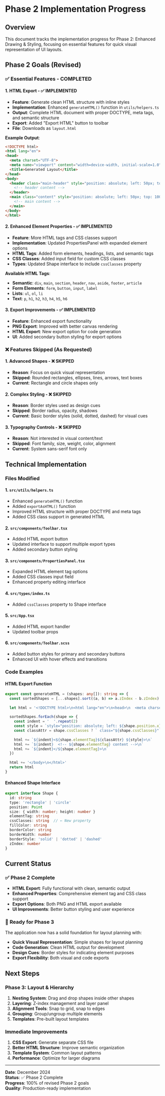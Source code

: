 # Phase 2 Implementation Progress

## Overview
This document tracks the implementation progress for Phase 2: Enhanced Drawing & Styling, focusing on essential features for quick visual representation of UI layouts.

## Phase 2 Goals (Revised)

### ✅ **Essential Features - COMPLETED**

#### 1. HTML Export - ✅ **IMPLEMENTED**
- **Feature**: Generate clean HTML structure with inline styles
- **Implementation**: Enhanced `generateHTML()` function in `utils/helpers.ts`
- **Output**: Complete HTML document with proper DOCTYPE, meta tags, and semantic structure
- **Export**: Added "Export HTML" button to toolbar
- **File**: Downloads as `layout.html`

**Example Output**:
```html
<!DOCTYPE html>
<html lang="en">
<head>
  <meta charset="UTF-8">
  <meta name="viewport" content="width=device-width, initial-scale=1.0">
  <title>Generated Layout</title>
</head>
<body>
  <header class="main-header" style="position: absolute; left: 50px; top: 25px; width: 200px; height: 60px; background-color: #e2e8f0; border: 2px solid #64748b;">
    <!-- header content -->
  </header>
  <main class="content" style="position: absolute; left: 50px; top: 100px; width: 300px; height: 400px; background-color: #ffffff; border: 1px solid #e2e8f0;">
    <!-- main content -->
  </main>
</body>
</html>
```

#### 2. Enhanced Element Properties - ✅ **IMPLEMENTED**
- **Feature**: More HTML tags and CSS classes support
- **Implementation**: Updated PropertiesPanel with expanded element options
- **HTML Tags**: Added form elements, headings, lists, and semantic tags
- **CSS Classes**: Added input field for custom CSS classes
- **Types**: Updated Shape interface to include `cssClasses` property

**Available HTML Tags**:
- **Semantic**: `div`, `main`, `section`, `header`, `nav`, `aside`, `footer`, `article`
- **Form Elements**: `form`, `button`, `input`, `label`
- **Lists**: `ul`, `ol`, `li`
- **Text**: `p`, `h1`, `h2`, `h3`, `h4`, `h5`, `h6`

#### 3. Export Improvements - ✅ **IMPLEMENTED**
- **Feature**: Enhanced export functionality
- **PNG Export**: Improved with better canvas rendering
- **HTML Export**: New export option for code generation
- **UI**: Added secondary button styling for export options

### ❌ **Features Skipped (As Requested)**

#### 1. Advanced Shapes - ❌ **SKIPPED**
- **Reason**: Focus on quick visual representation
- **Skipped**: Rounded rectangles, ellipses, lines, arrows, text boxes
- **Current**: Rectangle and circle shapes only

#### 2. Complex Styling - ❌ **SKIPPED**
- **Reason**: Border styles used as design cues
- **Skipped**: Border radius, opacity, shadows
- **Current**: Basic border styles (solid, dotted, dashed) for visual cues

#### 3. Typography Controls - ❌ **SKIPPED**
- **Reason**: Not interested in visual content/text
- **Skipped**: Font family, size, weight, color, alignment
- **Current**: System sans-serif font only

## Technical Implementation

### Files Modified

#### 1. **`src/utils/helpers.ts`**
- Enhanced `generateHTML()` function
- Added `exportAsHTML()` function
- Improved HTML structure with proper DOCTYPE and meta tags
- Added CSS class support in generated HTML

#### 2. **`src/components/Toolbar.tsx`**
- Added HTML export button
- Updated interface to support multiple export types
- Added secondary button styling

#### 3. **`src/components/PropertiesPanel.tsx`**
- Expanded HTML element tag options
- Added CSS classes input field
- Enhanced property editing interface

#### 4. **`src/types/index.ts`**
- Added `cssClasses` property to Shape interface

#### 5. **`src/App.tsx`**
- Added HTML export handler
- Updated toolbar props

#### 6. **`src/components/Toolbar.scss`**
- Added button styles for primary and secondary buttons
- Enhanced UI with hover effects and transitions

### Code Examples

#### HTML Export Function
```typescript
export const generateHTML = (shapes: any[]): string => {
  const sortedShapes = [...shapes].sort((a, b) => a.zIndex - b.zIndex)
  
  let html = '<!DOCTYPE html>\n<html lang="en">\n<head>\n  <meta charset="UTF-8">\n  <meta name="viewport" content="width=device-width, initial-scale=1.0">\n  <title>Generated Layout</title>\n</head>\n<body>\n'
  
  sortedShapes.forEach(shape => {
    const indent = '  '.repeat(2)
    const style = `style="position: absolute; left: ${shape.position.x}px; top: ${shape.position.y}px; width: ${shape.size.width}px; height: ${shape.size.height}px; background-color: ${shape.fillColor}; border: ${shape.borderWidth}px ${shape.borderStyle} ${shape.borderColor};"`
    const classAttr = shape.cssClasses ? ` class="${shape.cssClasses}"` : ''
    
    html += `${indent}<${shape.elementTag}${classAttr} ${style}>\n`
    html += `${indent}  <!-- ${shape.elementTag} content -->\n`
    html += `${indent}</${shape.elementTag}>\n`
  })
  
  html += '</body>\n</html>'
  return html
}
```

#### Enhanced Shape Interface
```typescript
export interface Shape {
  id: string
  type: 'rectangle' | 'circle'
  position: Point
  size: { width: number; height: number }
  elementTag: string
  cssClasses: string  // ← New property
  fillColor: string
  borderColor: string
  borderWidth: number
  borderStyle: 'solid' | 'dotted' | 'dashed'
  zIndex: number
}
```

## Current Status

### ✅ **Phase 2 Complete**
- **HTML Export**: Fully functional with clean, semantic output
- **Enhanced Properties**: Comprehensive element tag and CSS class support
- **Export Options**: Both PNG and HTML export available
- **UI Improvements**: Better button styling and user experience

### 🎯 **Ready for Phase 3**
The application now has a solid foundation for layout planning with:
- **Quick Visual Representation**: Simple shapes for layout planning
- **Code Generation**: Clean HTML output for development
- **Design Cues**: Border styles for indicating element purposes
- **Export Flexibility**: Both visual and code exports

## Next Steps

### **Phase 3: Layout & Hierarchy**
1. **Nesting System**: Drag and drop shapes inside other shapes
2. **Layering**: Z-index management and layer panel
3. **Alignment Tools**: Snap to grid, snap to edges
4. **Grouping**: Group/ungroup multiple elements
5. **Templates**: Pre-built layout templates

### **Immediate Improvements**
1. **CSS Export**: Generate separate CSS file
2. **Better HTML Structure**: Improve semantic organization
3. **Template System**: Common layout patterns
4. **Performance**: Optimize for larger diagrams

---

**Date**: December 2024  
**Status**: ✅ Phase 2 Complete  
**Progress**: 100% of revised Phase 2 goals  
**Quality**: Production-ready implementation 